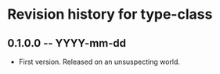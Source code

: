 # Revision history for type-class

## 0.1.0.0 -- YYYY-mm-dd

* First version. Released on an unsuspecting world.
